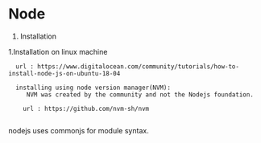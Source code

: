 # Node

1. Installation



1.Installation on linux machine

```
  url : https://www.digitalocean.com/community/tutorials/how-to-install-node-js-on-ubuntu-18-04

  installing using node version manager(NVM):
     NVM was created by the community and not the Nodejs foundation. 
    
    url : https://github.com/nvm-sh/nvm
  
```

nodejs uses commonjs for module syntax.
